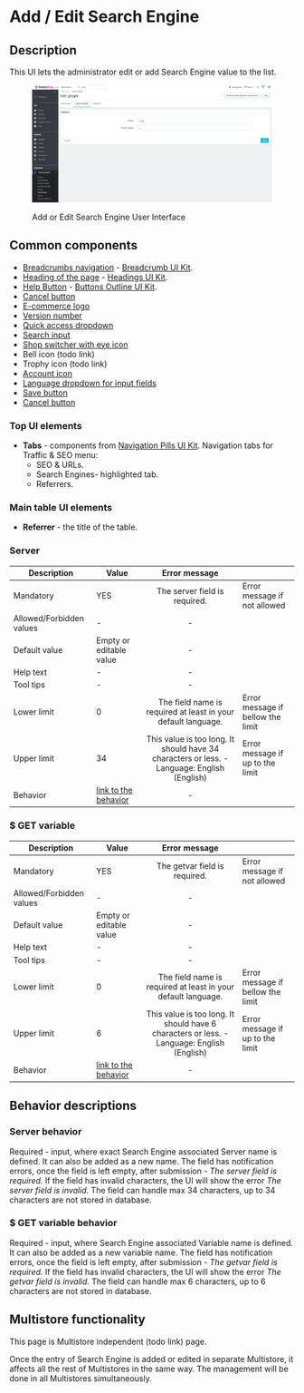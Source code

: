 # Add / Edit Search Engine

## Description

This UI lets the administrator edit or add Search Engine value to the list.

<figure><img src="../../../.gitbook/assets/image (20) (1).png" alt=""><figcaption><p>Add or Edit Search Engine User Interface</p></figcaption></figure>

## Common components <a href="#common-components" id="common-components"></a>

* [Breadcrumbs navigation](broken-reference) - [Breadcrumb UI Kit](https://build.prestashop.com/prestashop-ui-kit/?path=/story/breadcrumb--breadcrumb).
* [Heading of the page](broken-reference) - [Headings UI Kit](https://build.prestashop.com/prestashop-ui-kit/?path=/story/headings--headings).
* [Help Button](broken-reference) - [Buttons Outline UI Kit](https://build.prestashop.com/prestashop-ui-kit/?path=/story/buttons--outline).
* [Cancel button](../../ux-ui/common-components/cancel-button.md)
* [E-commerce logo ](../../ux-ui/common-components/back-office-header/prestashop-logo.md)
* [Version number](../../ux-ui/common-components/prestashop-version-number.md)
* [Quick access dropdown ](../../ux-ui/common-components/quick-access-dropdown.md)
* [Search input](../../ux-ui/common-components/search-input-field.md)&#x20;
* [Shop switcher with eye icon](../../ux-ui/common-components/shop-switcher-with-eye-icon.md)
* Bell icon (todo link)
* Trophy icon (todo link)
* [Account icon](../../ux-ui/common-components/account-icon.md)
* [Language dropdown for input fields](../../ux-ui/common-components/language-dropdown-for-input-fields.md)
* [Save button](../../ux-ui/common-components/save-button.md)
* [Cancel button](../../ux-ui/common-components/cancel-button.md)

### Top UI elements

* **Tabs** - components from [Navigation Pills UI Kit](https://build.prestashop-project.org/prestashop-ui-kit/?path=/story/navigation--navigation-pills). Navigation tabs for Traffic & SEO menu:
  * SEO & URLs.
  * Search Engines- highlighted tab.
  * Referrers.

### Main table UI elements

* **Referrer** - the title of the table.

### **Server**&#x20;

<table><thead><tr><th>Description</th><th>Value</th><th align="center">Error message</th><th data-hidden></th></tr></thead><tbody><tr><td>Mandatory</td><td>YES</td><td align="center">The server field is required.</td><td>Error message if not allowed</td></tr><tr><td>Allowed/Forbidden values</td><td>-</td><td align="center">-</td><td></td></tr><tr><td>Default value</td><td>Empty or editable value</td><td align="center">-</td><td></td></tr><tr><td>Help text</td><td>-</td><td align="center">-</td><td></td></tr><tr><td>Tool tips</td><td>-</td><td align="center">-</td><td></td></tr><tr><td>Lower limit</td><td>0</td><td align="center">The field name is required at least in your default language.</td><td>Error message if bellow the limit</td></tr><tr><td>Upper limit</td><td>34</td><td align="center">This value is too long. It should have 34 characters or less. - Language: English (English)</td><td>Error message if up to the limit</td></tr><tr><td>Behavior</td><td><a href="add-edit-search-engine.md#server-behavior">link to the behavior</a></td><td align="center">-</td><td></td></tr></tbody></table>

### **$ GET variable**&#x20;

<table><thead><tr><th>Description</th><th>Value</th><th align="center">Error message</th><th data-hidden></th></tr></thead><tbody><tr><td>Mandatory</td><td>YES</td><td align="center">The getvar field is required.</td><td>Error message if not allowed</td></tr><tr><td>Allowed/Forbidden values</td><td>-</td><td align="center">-</td><td></td></tr><tr><td>Default value</td><td>Empty or editable value</td><td align="center">-</td><td></td></tr><tr><td>Help text</td><td>-</td><td align="center">-</td><td></td></tr><tr><td>Tool tips</td><td>-</td><td align="center">-</td><td></td></tr><tr><td>Lower limit</td><td>0</td><td align="center">The field name is required at least in your default language.</td><td>Error message if bellow the limit</td></tr><tr><td>Upper limit</td><td>6</td><td align="center">This value is too long. It should have 6 characters or less. - Language: English (English)</td><td>Error message if up to the limit</td></tr><tr><td>Behavior</td><td><a href="add-edit-search-engine.md#usd-get-variable-behavior">link to the behavior</a></td><td align="center">-</td><td></td></tr></tbody></table>

## Behavior descriptions

### **Server behavior**&#x20;

Required - input, where exact Search Engine associated Server name is defined. It can also be added as a new name. The field has notification errors, once the field is left empty, after submission - _The server field is required._ If the field has invalid characters, the UI will show the error _The server field is invalid._ The field can handle max 34 characters, up to 34 characters are not stored in database.

### **$ GET variable behavior**&#x20;

Required - input, where Search Engine associated Variable name is defined. It can also be added as a new variable name. The field has notification errors, once the field is left empty, after submission - _The getvar field is required._ If the field has invalid characters, the UI will show the error _The getvar field is invalid._ The field can handle max 6 characters, up to 6 characters are not stored in database.

## Multistore functionality

This page is Multistore independent (todo link) page.

Once the entry of Search Engine is added or edited in separate Multistore, it affects all the rest of Multistores in the same way. The management will be done in all Multistores simultaneously.
